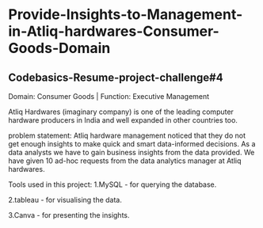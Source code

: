 # Provide-Insights-to-Management-in-Atliq-hardwares-Consumer-Goods-Domain
## Codebasics-Resume-project-challenge#4

 Domain:  Consumer Goods | Function: Executive Management
 
 Atliq Hardwares (imaginary company) is one of the leading computer hardware producers in India and well expanded in other countries too.
 
problem statement: Atliq hardware management noticed that they do not get enough insights to make quick and smart data-informed decisions.
 As a data analysts we have to gain business insights from the data provided.
 We have given 10 ad-hoc requests from the data analytics manager at Atliq hardwares.
 

Tools used in this project:
1.MySQL - for querying the database.

2.tableau - for visualising the data.

3.Canva - for presenting the insights.
